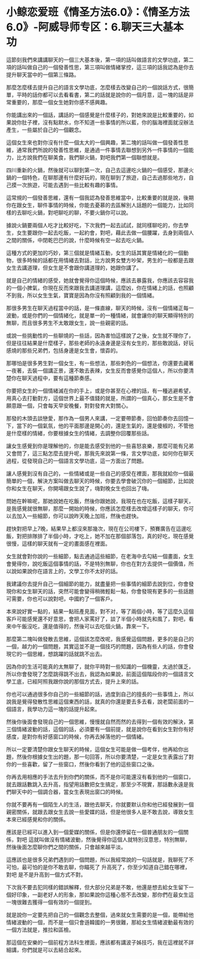 # 小鲸恋爱班《情圣方法6.0》：《情圣方法6.0》-阿威导师专区：6.聊天三大基本功

這節刻我們來講講聊天的一個三大基本後，第一項的話叫做語言的文學功底，第二項的話叫做自己的一個發善性思，第三項叫做情緒掌控，這三項的話我認為是你去提升聊天當中的一個第三條路。

那麼怎麼樣去提升自己的語言文學功底，怎麼樣去改變自己的一個說話方式，很簡單，平時的話你都可以去看看書，第二的話就是說你的一個月意，這一塊的話是非常重要的，那麼一個女生她對你感不感興趣。

你能講出來的一個話，講話的一個感覺是什麼樣子的，對她來說是比較重要的，如果說你肚子裡，沒有點默水，你不知道一些事情的所以藍，你的腦海裡面就沒辦法產生，一些屬於自己的一個觀念。

這個女生來也對你沒有什麼一個太大的一個興趣，第二塊的話叫做一個發善性思維，通常我們所說的發善性思維，是通過一件事情去聯想到另外一件事情的一個能力，比方說我們在聊美食，我們聊火鍋，對吧我們第一個聯想就是。

四川重新的火鍋，然後就可以聊到第一次，自己去這邊吃火鍋的一個感受，那邊火鍋的一個特色，在聊那邊有什麼好玩的，現在聊到了旅遊，自己去過那些地方，自己摸一次旅遊，可能去遇到一些比較有趣的事情。

這常規的一個發善思維，還有一個我認為發善思維當中，比較重要的就是說，後期你在跟女生，聊件事情的時候，你能去憂慕的去區解別人話題的一個能力，比如同樣的去聊吃火鍋，對吧聊吃的聊，不要火鍋你可以說。

據說火鍋要兩個人吃才比較好吃，下次我們一起去試試，就同樣聊吃的，你去學生，女生要跟你一起去吃飯，一起約會，對吧，藉此去做一個腰躍，去身到兩個人之間的關係，中閉乾巴巴的說，什麼時候有空一起去吃火鍋。

這種方式的更加的巧妙，第三個就是情緒互動，女生的話其實是情緒化的一個動物，很多時候的話都在用情緒去對話，比方說男女雙方吵架，男生的一般都是去跟女生去講道理，但女生是不會跟你講道理的，她跟你講了。

就是自己的情緒的感受，她就會覺得你這個時候，應該去暴露我，你應該去容容我的一個小脾氣，你現在反而來跟我去講道理講，這麼凶，你在情緒上的話，也照顧不到我，所以女生生氣，寶寶是因為你沒有照顧到我的一個情緒。

那很多男生在聊天過程當中的話，是一條直線，聊天的時候，沒有一個情緒正每一波動，或是你們的一個情緒化，就是單一的一種情緒，就會讓你的聊天顯得特別的無聊，而且很多男生不太敢跟女生，說一些親密的話。

或說一些挑動性的一些聊燒的一些話，因為害怕這樣說了之後，女生就不理你了，但是往往結果是什麼樣子，那些老師的永遠身邊是沒有女生的，那些敢說話，好玩感燒的那些兄弟們，包括身邊是女生會，懷孬的。

那哪怕是很多男生對一個女生，有一些想法，那些刺色的一個想法，你還要去藏著一夜著，去裝一個講正景，還不敢去表辣，女生反而會感覺你這個人，所以你要清楚你在聊天過程中，要有這種節奏感。

你要把女生的一個情緒滅在你的手上，或是你甚至在心裡的話，有一種逃避希望，用真心去打動對方，這個世界上最不值錢的就是，所謂的一個真心，那女生是不會願意跟一個，只會每天早安晚餐，對對發育大對關心。

那發的木頭去談戀愛，那作為一個男人來講，一定要帶節奏，回怕節奏你去回憶一下，當下的一個氣氛，他的平面那邊是開心的，還是生氣的，還是傻椒的，不管他是什麼樣的情緒，你要根據女生的情緒，去調整你回覆那些話。

讓女生感覺到你是理解他的，你是能去感受到他的一些喜怒哀樂，那麼可能有兄弟又會問了，這三點怎麼去提升呢，那我先來說第一條，言文學功底，如何你在聊天過程，從發現自己的一個語言文學功底，這一方面出了問題。

讓人感覺到沒有自己的，一些情緒或是一些自己的感受在裡面，那我就給你一個最簡單的一個，解決方案叫做去聊天的時候，你要去學會破沉你的一個細節，比如說你和女生在聊天，你開場跟女生說了，嗨對晚女生也回出了嗨。

問她在幹嘛呢，那她說她在吃飯，然後你跟她說，我現在也在吃飯，這樣子聊天，是我感覺就很無聊，那麼一開始的時候，你應該怎麼樣去改增這樣子的聊天，你可以去加入一些細節，你可以說昨天晚上加班，然後也趕快。

趕快對把早上7晚，結果早上都沒來那幾次，現在在公司樓下，預賽廣告在這邊吃飯，對把排隊排了半個小時，才吃上，她不加在那個部落包，真的好吃，現在感覺很慢，這樣的聊天就有一定的畫面感在裡面。

女生就會對你說的一些細節，點去通過這些細節，在老海中去勾結一個畫面，女生會覺得你，說吃飯這個事情的話，不是特別無聊，你也在對方去提供一個價值，所以說如果說你在語言上的，文學工你不太好的話。

我建議你去提升自己一個細節的能力，就盡量把一些事情的細節去說到位，你會發現你和女生聊天的話，突然可能會變得稍微輕鬆一點，你會發現有更多的一些話題可需要，你也可以說對吧，中國約了一個客戶。

本來說好實一點的，結果一點班產見面，對不对，等了兩個小時，等了這麼久這個客戶可能感覺還不好意思，會把人家罵好了，談了半個小時就先和風了，對吧，看來中午飯沒吃，還是值得的，然後可以去吃個火鍋，靠來一下。

那麼第二塊叫做發散去思維，這個該怎麼改呢，我感覺這個問題，更多的是自己的一個，越力的一個問題，其實這並不是一個技巧的問題，因為有些人的話，你會發現它的一個思維，想跳躍的話就跳不出去。

因為你的生活可能真的太無聊了，就你平時對一些知識的一個機靈，太過於匯乏，所以你會發現了怎麼跳得跳不出去，我認為如果說，前面這個階段你的一個語言文學工底，已經阿照我跟你說的那個方式去，提升上來的話。

你也可以通過很多你自己的一些細節的話，過度到自己的擅長的一些事情上，所以說我是覺得發散性思維這個東西的話，就真的你還是要去多去看，說老闆前面的一個語言，我學功力這一塊的話提升起來。

然後你後面會發現自己的一個思維，慢慢就自然而然的去得到一個有效的解決，第三個情緒波動的話，這個的話，必須要有一個前提，就是說你在看到女生對你有好感度，是對你有好感窗口的時候，你再去掉落他的一個情緒。

所以一定要清楚你跟女生聊天的時候，這個女生可能是做一個考伴，他再給你出題，然後你根據女生出的題，那一句回答，所以你要清楚，一定是女生表露出了對你的一些喜歡，留了一些窗口，然後你看到了他的這些窗口之後。

你再去用相應的手法去升到你們的關係，而不是你可能還沒有看到他的一個窗口，就去跟話數跳入去升高，指望用話數把女生搞定，那至少不現實，那話數永遠是我們聊天中的一個調合器，當女生表現出窗口的時候。

你就不要再有一個陌生人的生活，跟他去聊天，你就要默认你和他已經發展到一個親密關係，就跟去跟女生去說一些愛媒的話，但是他很多人是不敢去說，導致女生本來已經感覺和你的關係。

應該是已經可以進入到一個愛媒的關係，但是你還停留在一個普通朋友的一個關係，對吧 這就叫做沒有情緒波動，然後覺得你這個人就特別沒意思，特別無聊，然後後面怎麼聊你們之間的關係，只會越來越平淡。

這應該也是很多兄弟們遇到的一個問題，所以我經常說的一句話就是，我聊死了不可怕，最可怕的是你不敢去聊，你瞄死了 升高死了，你至少知道自己錯在哪裡，對吧 是不是升高到一個方式不對。

下次我不要去犯同樣的錯誤解釋，但大部分兄弟是不敢，他還是想去給女生留下一個好印象，一副老好人的形象，那如果說你這種心態不去改變，那你們在最女生這一塊很難去獲得一個有效的一個提到。

就是說你一定要先把自己的一個觀念去整個，過來就女生需要的是一個，能帶給他情緒波動的一個，而不是一個只會遜韓國的一男很難，那給女生情緒波動最有效的一個方法就是，推拉和區檢。

那這個在安樂的一個前程方法科生裡面，應該都有講波子姊技巧，我在這裡就不詳細講，你們就是可以去結合起來。